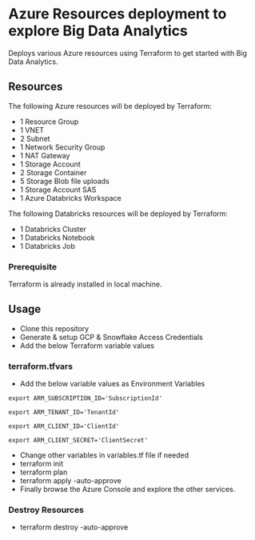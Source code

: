 # Azure Resources deployment to explore Big Data Analytics

Deploys various Azure resources using Terraform to get started with Big Data Analytics.

## Resources

The following Azure resources will be deployed by Terraform:

- 1 Resource Group
- 1 VNET
- 2 Subnet
- 1 Network Security Group
- 1 NAT Gateway
- 1 Storage Account
- 2 Storage Container
- 5 Storage Blob file uploads
- 1 Storage Account SAS
- 1 Azure Databricks Workspace

The following Databricks resources will be deployed by Terraform:

- 1 Databricks Cluster
- 1 Databricks Notebook
- 1 Databricks Job

### Prerequisite

Terraform is already installed in local machine.

## Usage

- Clone this repository
- Generate & setup GCP & Snowflake Access Credentials
- Add the below Terraform variable values

### terraform.tfvars

- Add the below variable values as Environment Variables

```
export ARM_SUBSCRIPTION_ID='SubscriptionId'

export ARM_TENANT_ID='TenantId'

export ARM_CLIENT_ID='ClientId'

export ARM_CLIENT_SECRET='ClientSecret'
```

- Change other variables in variables.tf file if needed
- terraform init
- terraform plan
- terraform apply -auto-approve
- Finally browse the Azure Console and explore the other services.

### Destroy Resources

- terraform destroy -auto-approve
